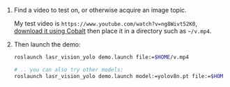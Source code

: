 1. Find a video to test on, or otherwise acquire an image topic.

   My test video is `https://www.youtube.com/watch?v=ng8Wivt52K0`, [download it using Cobalt](https://co.wukko.me/) then place it in a directory such as `~/v.mp4`.

2. Then launch the demo:

   ```bash
   roslaunch lasr_vision_yolo demo.launch file:=$HOME/v.mp4

   # .. you can also try other models:
   roslaunch lasr_vision_yolo demo.launch model:=yolov8n.pt file:=$HOME/v.mp4
   ```
